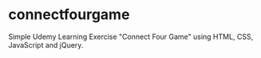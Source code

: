 # connectfourgame
Simple Udemy Learning Exercise "Connect Four Game"  using HTML, CSS, JavaScript and jQuery.
